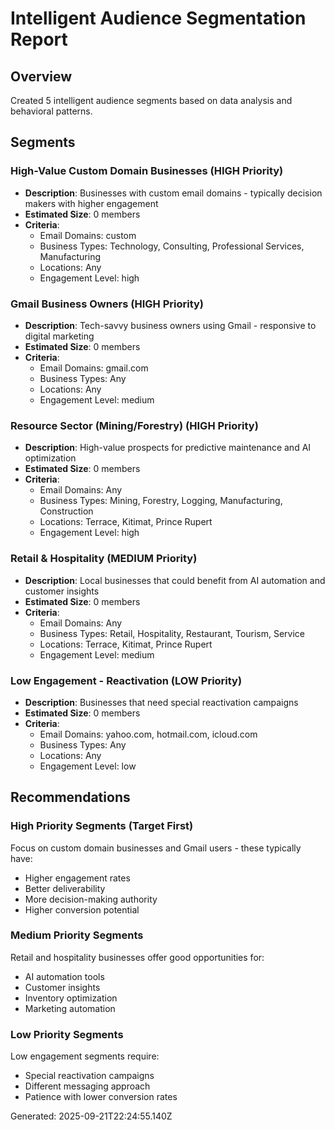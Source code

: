 
# Intelligent Audience Segmentation Report

## Overview
Created 5 intelligent audience segments based on data analysis and behavioral patterns.

## Segments


### High-Value Custom Domain Businesses (HIGH Priority)
- **Description**: Businesses with custom email domains - typically decision makers with higher engagement
- **Estimated Size**: 0 members
- **Criteria**: 
  - Email Domains: custom
  - Business Types: Technology, Consulting, Professional Services, Manufacturing
  - Locations: Any
  - Engagement Level: high


### Gmail Business Owners (HIGH Priority)
- **Description**: Tech-savvy business owners using Gmail - responsive to digital marketing
- **Estimated Size**: 0 members
- **Criteria**: 
  - Email Domains: gmail.com
  - Business Types: Any
  - Locations: Any
  - Engagement Level: medium


### Resource Sector (Mining/Forestry) (HIGH Priority)
- **Description**: High-value prospects for predictive maintenance and AI optimization
- **Estimated Size**: 0 members
- **Criteria**: 
  - Email Domains: Any
  - Business Types: Mining, Forestry, Logging, Manufacturing, Construction
  - Locations: Terrace, Kitimat, Prince Rupert
  - Engagement Level: high


### Retail & Hospitality (MEDIUM Priority)
- **Description**: Local businesses that could benefit from AI automation and customer insights
- **Estimated Size**: 0 members
- **Criteria**: 
  - Email Domains: Any
  - Business Types: Retail, Hospitality, Restaurant, Tourism, Service
  - Locations: Terrace, Kitimat, Prince Rupert
  - Engagement Level: medium


### Low Engagement - Reactivation (LOW Priority)
- **Description**: Businesses that need special reactivation campaigns
- **Estimated Size**: 0 members
- **Criteria**: 
  - Email Domains: yahoo.com, hotmail.com, icloud.com
  - Business Types: Any
  - Locations: Any
  - Engagement Level: low


## Recommendations

### High Priority Segments (Target First)
Focus on custom domain businesses and Gmail users - these typically have:
- Higher engagement rates
- Better deliverability
- More decision-making authority
- Higher conversion potential

### Medium Priority Segments
Retail and hospitality businesses offer good opportunities for:
- AI automation tools
- Customer insights
- Inventory optimization
- Marketing automation

### Low Priority Segments
Low engagement segments require:
- Special reactivation campaigns
- Different messaging approach
- Patience with lower conversion rates

Generated: 2025-09-21T22:24:55.140Z
